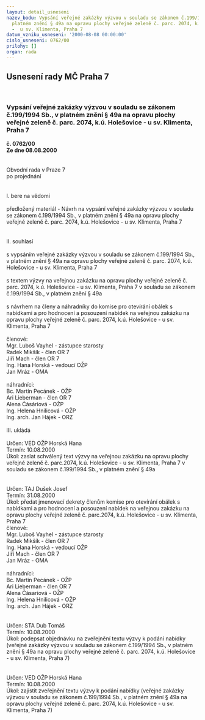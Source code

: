 ```yaml
---
layout: detail_usneseni
nazev_bodu: Vypsání veřejné zakázky výzvou v souladu se zákonem č.199/1994 Sb., v
  platném znění § 49a na opravu plochy veřejné zeleně č. parc. 2074, k.ú. Holešovice
  -  u sv. Klimenta, Praha 7
datum_vzniku_usneseni: '2000-08-08 00:00:00'
cislo_usneseni: 0762/00
prilohy: []
organ: rada
---
```

<div id="ucUsn_pList" class="usn">
	<span><h2>Usnesení rady MČ Praha 7 </h2>
<br></span><div class="standBody">
<span><h3>Vypsání veřejné zakázky výzvou v souladu se zákonem č.199/1994 Sb., v platném znění § 49a na opravu plochy veřejné zeleně č. parc. 2074, k.ú. Holešovice -  u sv. Klimenta, Praha 7</h3></span><div class="center">
		<strong>č. 0762/00</strong><br>
	</div>
<div class="center">
		<strong>Ze dne 08.08.2000</strong><br><br>
	</div>     <br>Obvodní rada v Praze 7<br>po projednání<br><br><br>I.	bere na vědomí<br><br> předložený materiál - Návrh na vypsání veřejné zakázky výzvou v souladu se zákonem č.199/1994 Sb., v platném znění § 49a na opravu plochy veřejné zeleně č. parc. 2074, k.ú. Holešovice -  u sv. Klimenta, Praha 7<br><br><br>II.	souhlasí <br><br>s vypsáním veřejné zakázky výzvou v souladu se zákonem č.199/1994 Sb., v platném znění § 49a na opravu plochy veřejné zeleně č. parc.  2074, k.ú. Holešovice -  u sv. Klimenta, Praha 7<br><br>s textem výzvy na veřejnou zakázku  na opravu plochy veřejné zeleně č. parc.  2074, k.ú. Holešovice -  u sv. Klimenta, Praha 7 v souladu se zákonem č.199/1994 Sb., v platném znění § 49a<br><br>s návrhem na členy a náhradníky do komise pro otevírání obálek s nabídkami a pro hodnocení a posouzení nabídek na veřejnou zakázku  na opravu plochy veřejné zeleně č. parc.  2074, k.ú. Holešovice -  u sv. Klimenta, Praha 7<br><br>členové: <br>Mgr. Luboš Vayhel  - zástupce starosty<br>Radek Mikšík - člen OR 7<br>Jiří Mach  - člen OR 7<br>Ing. Hana Horská - vedoucí OŽP<br>Jan Mráz - OMA<br><br>náhradníci:<br>Bc. Martin Pecánek - OŽP<br>Ari Lieberman - člen OR 7<br>Alena Čásáriová - OŽP<br>Ing. Helena Hnilicová - OŽP<br>Ing. arch. Jan Hájek - ORZ<br><br>III.	ukládá <br><br> Určen:	     	VED OŽP Horská Hana<br>Termín: 10.08.2000<br>Úkol:	zaslat schválený text výzvy na veřejnou zakázku  na opravu plochy veřejné zeleně č. parc.2074, k.ú. Holešovice -  u sv. Klimenta, Praha 7 v souladu se zákonem č.199/1994 Sb., v platném znění § 49a<br><br> <br> Určen:	     	TAJ Dušek Josef<br>Termín: 31.08.2000<br>Úkol:	předat jmenovací dekrety členům komise pro otevírání obálek s nabídkami a pro hodnocení a posouzení nabídek na veřejnou zakázku  na opravu plochy veřejné zeleně č. parc.2074, k.ú. Holešovice -  u sv. Klimenta, Praha 7           <br>členové: <br>Mgr. Luboš Vayhel  - zástupce starosty<br>Radek Mikšík - člen OR 7<br>Ing. Hana Horská - vedoucí OŽP<br>Jiří Mach - člen OR 7<br>Jan Mráz - OMA<br><br>náhradníci:<br>Bc. Martin Pecánek - OŽP<br>Ari Lieberman - člen OR 7<br>Alena Čásariová - OŽP<br>Ing. Helena Hnilicová - OŽP<br>Ing. arch. Jan Hájek - ORZ<br><br> <br> Určen:	     	STA Dub Tomáš<br>Termín: 10.08.2000<br>Úkol:	podepsat objednávku na zveřejnění textu výzvy k podání nabídky (veřejné zakázky výzvou v souladu se zákonem č.199/1994 Sb., v platném znění § 49a na opravu plochy veřejné zeleně č. parc.  2074, k.ú. Holešovice -  u sv. Klimenta, Praha 7) <br> <br><br> Určen:	     	VED OŽP Horská Hana<br>Termín: 10.08.2000<br>Úkol:	zajistit zveřejnění textu výzvy k podání nabídky (veřejné zakázky výzvou v souladu se zákonem č.199/1994 Sb., v platném znění § 49a na opravu plochy veřejné zeleně č. parc.  2074, k.ú. Holešovice -  u sv. Klimenta, Praha 7) <br> </div>
</div>